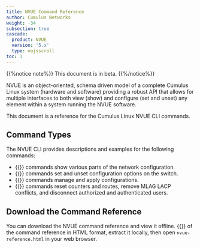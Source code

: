 ```yaml
---
title: NVUE Command Reference
author: Cumulus Networks
weight: -34
subsection: true
cascade:
  product: NVUE
  version: '5.x'
  type: nojsscroll
toc: 1
---
```

{{%notice note%}}
This document is in beta.
{{%/notice%}}

NVUE is an object-oriented, schema driven model of a complete Cumulus Linux system (hardware and software) providing a robust API that allows for multiple interfaces to both view (show) and configure (set and unset) any element within a system running the NVUE software.

This document is a reference for the Cumulus Linux NVUE CLI commands.

## Command Types

The NVUE CLI provides descriptions and examples for the following commands:
- {{<link title="Show Commands" text="nv show">}} commands show various parts of the network configuration.
- {{<link url="Set-and-Unset-Commands" text="nv set and nv unset">}} commands set and unset configuration options on the switch.
- {{<link url="Config-Commands" text="nv config">}} commands manage and apply configurations.
- {{<link url="/Action-Commands" text="nv action">}} commands reset counters and routes, remove MLAG LACP conflicts, and disconnect authorized and authenticated users.

## Download the Command Reference

You can download the NVUE command reference and view it offline. {{<exlink url="https://docs.nvidia.com/networking-ethernet-software/nvue-reference/NVUE-html.zip" text="Download a zip file">}} of the command reference in HTML format, extract it locally, then open `nvue-reference.html` in your web browser.
